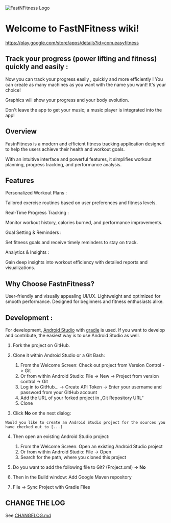![FastNFitness Logo](https://lh3.googleusercontent.com/KKJw0HA9fD2g9mZMhzzeretD4Tvkr7-wPVzl7WMTTXiiqO6ikS5SqR5X9E8i2HPrNQ=w300)
# Welcome to FastNFitness wiki!

https://play.google.com/store/apps/details?id=com.easyfitness 

## Track your progress (power lifting and fitness) quickly and easily :

Now you can track your progress easily , quickly and more efficiently ! 
You can create as many machines as you want with the name you want! 
It's your choice! 

Graphics will show your progress and your body evolution. 

Don't leave the app to get your music; a music player is integrated into the app!

## Overview

FastnFitness is a modern and efficient fitness tracking application designed to help the users achieve their health and workout goals.

With an intuitive interface and powerful features, it simplifies workout planning, progress tracking, and performance analysis.

## Features

Personalized Workout Plans : 

Tailored exercise routines based on user preferences and fitness levels.

Real-Time Progress Tracking :

Monitor workout history, calories burned, and performance improvements.

Goal Setting & Reminders :

Set fitness goals and receive timely reminders to stay on track.

Analytics & Insights :

Gain deep insights into workout efficiency with detailed reports and visualizations.

## Why Choose FastnFitness?
User-friendly and visually appealing UI/UX.
Lightweight and optimized for smooth performance.
Designed for beginners and fitness enthusiasts alike.


## Development : 

For development, [Android Studio](https://developer.android.com/studio/) with [gradle](https://gradle.org/) is used. 
If you want to develop and contribute, the easiest way is to use Android Studio as well.

1. Fork the project on GitHub.

2. Clone it within Android Studio or a Git Bash:

    1. From the Welcome Screen: Check out project from Version Control -> Git
    1. Or from within Android Studio: File -> New -> Project from version control -> Git
    2. Log in to GitHub... -> Create API Token -> Enter your username and password from your GitHub account
    3. Add the URL of your forked project in „Git Repository URL“
    4. Clone

3. Click **No** on the next dialog: 

`Would you like to create an Android Studio project for the sources you have checked out to [...]`

4. Then open an existing Android Studio project:
    1. From the Welcome Screen: Open an existing Android Studio project
    1. Or from within Android Studio: File -> Open
    2. Search for the path, where you cloned this project

5. Do you want to add the following file to Git? (Project.xml) -> **No**

6. Then in the Build window: Add Google Maven repository

7. File -> Sync Project with Gradle Files



## CHANGE THE LOG



See [CHANGELOG.md](/CHANGELOG.md/)
